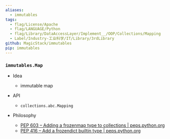 ```yaml
---
aliases:
  - immutables
tags:
  - flag/License/Apache
  - flag/LANGUAGE/Python
  - flag/Library/DataAccessLayer/Implement__/OOP/Collections/Mapping
  - Label/Industry-工业科学/IT/Library/3rdLibrary
github: MagicStack/immutables
pip: immutables
---
```


### `immutables.Map`

- Idea
    - immutable map

- API
    - `collections.abc.Mapping`

- Philosophy
    - [PEP 603 – Adding a frozenmap type to collections | peps.python.org](https://peps.python.org/pep-0603/)
    - [PEP 416 – Add a frozendict builtin type | peps.python.org](https://peps.python.org/pep-0416/)
